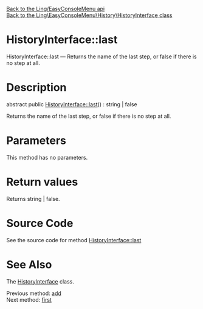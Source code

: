 [Back to the Ling/EasyConsoleMenu api](https://github.com/lingtalfi/EasyConsoleMenu/blob/master/doc/api/Ling/EasyConsoleMenu.md)<br>
[Back to the Ling\EasyConsoleMenu\History\HistoryInterface class](https://github.com/lingtalfi/EasyConsoleMenu/blob/master/doc/api/Ling/EasyConsoleMenu/History/HistoryInterface.md)


HistoryInterface::last
================



HistoryInterface::last — Returns the name of the last step, or false if there is no step at all.




Description
================


abstract public [HistoryInterface::last](https://github.com/lingtalfi/EasyConsoleMenu/blob/master/doc/api/Ling/EasyConsoleMenu/History/HistoryInterface/last.md)() : string | false




Returns the name of the last step, or false if there is no step at all.




Parameters
================

This method has no parameters.


Return values
================

Returns string | false.








Source Code
===========
See the source code for method [HistoryInterface::last](https://github.com/lingtalfi/EasyConsoleMenu/blob/master/History/HistoryInterface.php#L37-L37)


See Also
================

The [HistoryInterface](https://github.com/lingtalfi/EasyConsoleMenu/blob/master/doc/api/Ling/EasyConsoleMenu/History/HistoryInterface.md) class.

Previous method: [add](https://github.com/lingtalfi/EasyConsoleMenu/blob/master/doc/api/Ling/EasyConsoleMenu/History/HistoryInterface/add.md)<br>Next method: [first](https://github.com/lingtalfi/EasyConsoleMenu/blob/master/doc/api/Ling/EasyConsoleMenu/History/HistoryInterface/first.md)<br>

